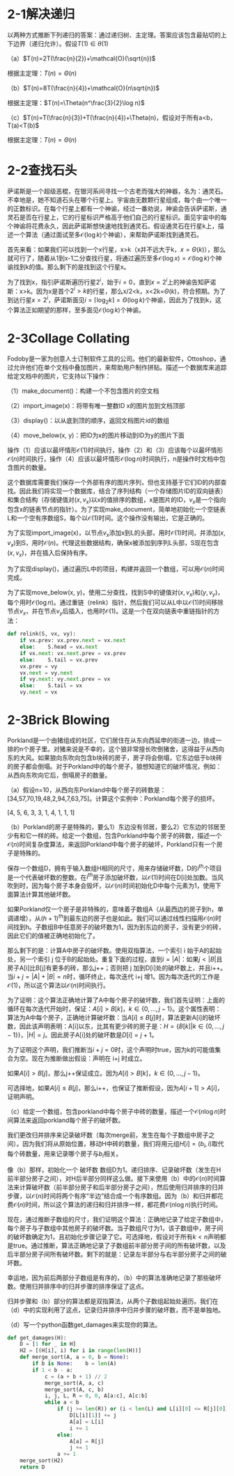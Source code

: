 # 2-1解决递归

以两种方式推断下列递归的答案：通过递归树、主定理。答案应该包含最贴切的上下边界（递归允许）。假设$T(1)\in\theta(1)$

（a）$T(n)=2T(\frac{n}{2})+\mathcal{O}(\sqrt{n})$

根据主定理：$T(n)=\Theta(n)$

（b）$T(n)=8T(\frac{n}{4})+\mathcal{O}(n\sqrt{n})$

根据主定理：$T(n)=\Theta(n^\frac{3}{2}\log n)$

（c）$T(n)=T(\frac{n}{3})+T(\frac{n}{4})+\Theta(n)，假设对于所有a<b，T(a)<T(b)$

根据主定理：$T(n)=\Theta(n)$

# 2-2查找石头

萨诺斯是一个超级恶棍，在银河系间寻找一个古老而强大的神器，名为：通灵石。不幸地是，她不知道石头在哪个行星上。宇宙由无数颗行星组成，每个由一个唯一的正数标识。在每个行星上都有一个神谕，经过一番劝说，神谕会告诉萨诺斯，通灵石是否在行星上，它的行星标识严格高于他们自己的行星标识。面见宇宙中的每个神谕将花费永久，因此萨诺斯想快速地找到通灵石。假设通灵石在行星k上，描述一个算法（通过面试至多$\mathcal{O}(\log k)$个神谕），来帮助萨诺斯找到通灵石。

首先来看：如果我们可以找到一个x行星，x>k（x并不远大于k，$x=\Theta(k)$），那么就可行了，随着从1到x-1二分查找行星，将通过遍历至多$\mathcal{O}(\log x)=\mathcal{O}(\log k)$个神谕找到k的值。那么剩下的是找到这个行星x。

为了找到x，指引萨诺斯遍历行星$2^i$，始于$i=0$，直到$x=2^i$上的神谕告知萨诺斯：x>k。因为x是首个$2^i>k$的行星，那么x/2<k，x<2k=$\Theta(k)$，符合预期。为了到达行星$x=2^i$，萨诺斯面见$i=\lceil \log_2k \rceil=\Theta(\log k)$个神谕，因此为了找到k，这个算法正如期望的那样，至多面见$\mathcal{O}(\log k)$个神谕。

# 2-3Collage Collating

Fodoby是一家为创意人士订制软件工具的公司。他们的最新软件，Ottoshop，通过允许他们在单个文档中叠加图片，来帮助用户制作拼贴。描述一个数据库来追踪给定文档中的图片，它支持以下操作：

（1）make_document()：构建一个不包含图片的空文档

（2）import_image(x)：将带有唯一整数ID x的图片加到文档顶部

（3）display()：以从底到顶的顺序，返回文档图片id的数组

（4）move_below(x, y)：把ID为x的图片移动到ID为y的图片下面

操作（1）应该以最坏情形$\mathcal{O}(1)$时间执行，操作（2）和（3）应该每个以最坏情形$\mathcal{O}(n)$时间执行，操作（4）应该以最坏情形$\mathcal{O}(\log n)$时间执行，n是操作时文档中包含图片的数量。

这个数据库需要我们保存一个外部有序的图片序列，但也支持基于它们ID的内部查找。因此我们将实现一个数据库，结合了序列结构（一个存储图片ID的双向链表）和集合结构（存储键值对$(x,v_x)$以x的值排序的数组，x是图片的ID，$v_x$是一个指向包含x的链表节点的指针）。为了实现make_document，简单地初始化一个空链表L和一个空有序数组S，每个以$\mathcal{O}(1)$时间。这个操作没有输出，它是正确的。

为了实现import_image(x)，以节点$v_x$添加x到L的头部，用时$\mathcal{O}(1)$时间，并添加$(x,v_x)$到S，用时$\mathcal{O}(n)$。代理这些数据结构，确保x被添加到序列L头部，S现在包含$(x,v_x)$，并在插入后保持有序。

为了实现display()，通过遍历L中的项目，构建并返回一个数组，可以用$\mathcal{O}(n)$时间完成。

为了实现move_below(x, y)，使用二分查找，找到S中的键值对$(x,v_x)$和$(y,v_y)$，每个用时$\mathcal{O}(\log n)$。通过重链（relink）指针，然后我们可以从L中以$\mathcal{O}(1)$时间移除节点$v_x$，并在节点$v_y$后插入，也用时$\mathcal{O}(1)$。这是一个在双向链表中重链指针的方法：

```python
def relink(S, vx, vy):
    if vx.prev: vx.prev.next = vx.next
    else:    S.head = vx.next
    if vx.next: vx.next.prev = vx.prev
    else:    S.tail = vx.prev
    vx.prev = vy
    vx.next = vy.next
    if vy.next: vy.next.prev = vx
    else:    S.tail = vx
    vy.next = vx
```

# 2-3Brick Blowing

Porkland是一个由猪组成的社区，它们居住在从东向西延申的街道一边，排成一排的n个房子里。对猪来说是不幸的，这个狼非常擅长吹倒猪舍，这得益于从西向东的大风。如果狼向东吹向包含b块砖的房子，房子将会倒塌，它东边低于b块砖的房子都会倒塌。对于Porkland中的每个房子，狼想知道它的破坏情况，例如：从西向东吹向它后，倒塌房子的数量。

（a）假设n=10，从西向东Porkland中每个房子的砖数是：[34,57,70,19,48,2,94,7,63,75]。计算这个实例中：Porkland每个房子的损坏。

[4, 5, 6, 3, 3, 1, 4, 1, 1, 1]

（b）Porkland的房子是特殊的，要么1）东边没有邻居，要么2）它东边的邻居至少有和它一样的砖。给定一个数组，包含Porkland中每个房子的砖数，描述一个$\mathcal{O}(n)$时间复杂度算法，来返回Porkland中每个房子的破坏，Porkland只有一个房子是特殊的。

保存一个数组D，拥有于输入数组H相同的尺寸，用来存储破坏数，D的$i^{th}$个项目是一个代表破坏数的整数。在$i^{th}$房子添加破坏数，以$\mathcal{O}(1)$时间在D[i]处加数。当风吹到时，因为每个房子本身会毁坏，以$\mathcal{O}(n)$时间初始化D中每个元素为1，使用下面算法计算其他破坏数。

如果Porkland仅一个房子是非特殊的，意味着子数组A（从最西边的房子到h，单调递增），从$(h+1)^{th}$到最东边的房子也是如此。我们可以通过线性扫描用$\mathcal{O}(n)$时间找到h。子数组B中任意房子的破坏数为1，因为到东边的房子，没有更少的砖，因此它们的值被正确地初始化了。

那么剩下的是：计算A中房子的破坏数。使用双指算法，一个索引 i 始于A的起始处，另一个索引 j 位于B的起始处。重复下面的过程，直到$i=|A|$：如果$j<|B|$且房子A[i]比B[j]有更多的砖，那么j++；否则把 j 加到D[i]处的破坏数上，并且i++。当$i+j=|A|+|B|=n$时，循环终止，每次迭代 i+j 增1。因为每次迭代的工作是$\mathcal{O}(1)$，所以这个算法以$\mathcal{O}(n)$时间执行。

为了证明：这个算法正确地计算了A中每个房子的破坏数，我们首先证明：上面的循环在每次迭代开始时，保证：$A[i]>B[k]，k\in\{0,...,j-1\}$。这个属性表明：算法为A中每个房子，正确地计算破坏数：当$A[i]\le B[j]$时，算法更新A[i]的破坏数，因此该声明表明：A[i]以东，比其有更少砖的房子是：$H=\{B[k]|k\in\{0,...,j-1\}\}，|H|=j$。因此房子A[i]处的破坏数是$D[i]=j+1$。

为了证明这个声明，我们推断当$i+j=0$时，这个声明时true，因为k的可能值集合为空。现在为推断做出假设：声明在 i+j 时成立。

如果$A[i]>B[j]$，那么j++保证成立。因为$A[i]>B[k]，k\in\{0,...,j-1\}$。

可选择地，如果$A[i]\le B[j]$，那么i++，也保证了推断假设，因为$A[i+1]>A[i]$，证明声明。

（c）给定一个数组，包含porkland中每个房子中砖的数量，描述一个$\mathcal{O}(n\log n)$时间算法来返回porkland每个房子的破坏数。

我们更改归并排序来记录破坏数（每次merge前，发生在每个子数组中房子之间）。因为我们将从原始位置，移动H中砖的数量，我们将用元组$H[i]=(b_i,i)$取代每个砖数量，用来记录哪个房子与$b_i$相关。

像（b）那样，初始化一个 破坏数 数组D为1。递归排序、记录破坏数（发生在H前半部分房子之间），对H后半部分同样这么做。接下来使用（b）中的$\mathcal{O}(n)$时间算法来计算破坏数（前半部分房子和后半部分房子之间），然后使用归并排序的归并步骤，以$\mathcal{O}(n)$时间将两个有序“半边”结合成一个有序数组。因为（b）和归并都花费$\mathcal{O}(n)$时间，所以这个算法的递归和归并排序一样，都花费$\mathcal{O}(n\log n)$执行时间。

现在，通过推断子数组的尺寸，我们证明这个算法：正确地记录了给定子数组中，每个房子与子数组中其他房子的破坏数。当子数组尺寸为1，该子数组中，房子间的破坏数确定为1，且初始化步骤记录了它。可选择地，假设对于所有$k<n$声明都是true。通过推断，算法正确地记录了子数组前半部分房子间的所有破坏数，以及后半部分房子间所有破坏数。剩下的就是：记录左半部分与右半部分房子之间的破坏数。

幸运地，因为前后两部分子数组是有序的，（b）中的算法准确地记录了那些破坏数。使用归并排序中的归并步骤的排序保证了这点。

归并步骤和（b）部分的算法都是双指算法，从两个子数组起始处遍历。我们在（d）中的实现利用了这点，记录归并排序中归并步骤的破坏数，而不是单独地。

（d）写一个python函数get_damages来实现你的算法。

```python
def get_damages(H):
    D = [1 for _ in H]
    H2 = [(H[i], i) for i in range(len(H))]
    def merge_sort(A, a = 0, b = None):
        if b is None:    b = len(A)
        if 1 < b - a:
            c = (a + b + 1) // 2
            merge_sort(A, a, c)
            merge_sort(A, c, b)
            i, j, L, R = 0, 0, A[a:c], A[c:b]
            while a < b
                if (j >= len(R)) or (i < len(L) and L[i][0] <= R[j][0])
                    D[L[i][1]] += j
                    A[a] = L[i]
                    i += 1
                else:
                    A[a] = R[j]
                    j += 1
                a += 1
    merge_sort(H2)
    return D
```